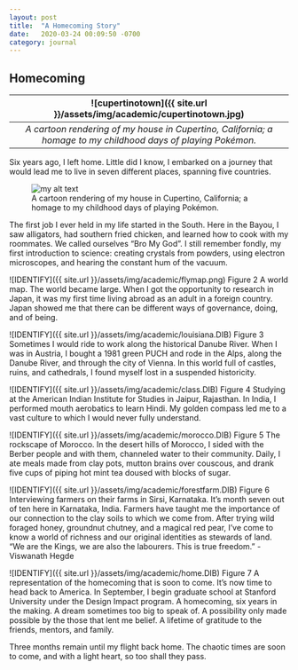 ```yaml
---
layout: post
title:  "A Homecoming Story"
date:   2020-03-24 00:09:50 -0700
category: journal
---
```


## Homecoming

| ![cupertinotown]({{ site.url }}/assets/img/academic/cupertinotown.jpg) | 
|:--:| 
| *A cartoon rendering of my house in Cupertino, California; a homage to my childhood days of playing Pokémon.* |
Six years ago, I left home. Little did I know, I embarked on a journey that would lead me to live in seven different places, spanning five countries. 

<figure>
  <img src="{{ site.url }}/assets/img/academic/cupertinotown.jpg" alt="my alt text"/>
  <figcaption>A cartoon rendering of my house in Cupertino, California; a homage to my childhood days of playing Pokémon.</figcaption>
</figure>

 
The first job I ever held in my life started in the South. Here in the Bayou, I saw alligators, had southern fried chicken, and learned how to cook with my roommates. We called ourselves “Bro My God”. I still remember fondly, my first introduction to science: creating crystals from powders, using electron microscopes, and hearing the constant hum of the vacuum.
 
![IDENTIFY]({{ site.url }}/assets/img/academic/flymap.png)
Figure 2 A world map.
The world became large. When I got the opportunity to research in Japan, it was my first time living abroad as an adult in a foreign country. Japan showed me that there can be different ways of governance, doing, and of being.
 
![IDENTIFY]({{ site.url }}/assets/img/academic/louisiana.DIB)
Figure 3 Sometimes I would ride to work along the historical Danube River.
When I was in Austria, I bought a 1981 green PUCH and rode in the Alps, along the Danube River, and through the city of Vienna. In this world full of castles, ruins, and cathedrals, I found myself lost in a suspended historicity.

![IDENTIFY]({{ site.url }}/assets/img/academic/class.DIB) 
Figure 4 Studying at the American Indian Institute for Studies in Jaipur, Rajasthan.
In India, I performed mouth aerobatics to learn Hindi. My golden compass led me to a vast culture to which I would never fully understand. 

![IDENTIFY]({{ site.url }}/assets/img/academic/morocco.DIB)
Figure 5 The rockscape of Morocco.
In the desert hills of Morocco, I sided with the Berber people and with them, channeled water to their community. Daily, I ate meals made from clay pots, mutton brains over couscous, and drank five cups of piping hot mint tea doused with blocks of sugar.
 
![IDENTIFY]({{ site.url }}/assets/img/academic/forestfarm.DIB)
Figure 6 Interviewing farmers on their farms in Sirsi, Karnataka.
It’s month seven out of ten here in Karnataka, India. Farmers have taught me the importance of our connection to the clay soils to which we come from. After trying wild foraged honey, groundnut chutney, and a magical red pear, I’ve come to know a world of richness and our original identities as stewards of land.
“We are the Kings, we are also the labourers. This is true freedom.”  - Viswanath Hegde
 
![IDENTIFY]({{ site.url }}/assets/img/academic/home.DIB)
Figure 7 A representation of the homecoming that is soon to come.
It’s now time to head back to America. In September, I begin graduate school at Stanford University under the Design Impact program. A homecoming, six years in the making. A dream sometimes too big to speak of. A possibility only made possible by the those that lent me belief. A lifetime of gratitude to the friends, mentors, and family.

Three months remain until my flight back home. The chaotic times are soon to come, and with a light heart, so too shall they pass. 

